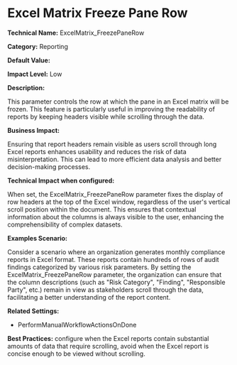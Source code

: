 # Excel Matrix Freeze Pane Row

**Technical Name:** ExcelMatrix_FreezePaneRow

**Category:** Reporting

**Default Value:**

**Impact Level:** Low

**Description:**

This parameter controls the row at which the pane in an Excel matrix will be frozen. This feature is particularly useful in improving the readability of reports by keeping headers visible while scrolling through the data.

**Business Impact:**

Ensuring that report headers remain visible as users scroll through long Excel reports enhances usability and reduces the risk of data misinterpretation. This can lead to more efficient data analysis and better decision-making processes.

**Technical Impact when configured:**

When set, the ExcelMatrix_FreezePaneRow parameter fixes the display of row headers at the top of the Excel window, regardless of the user's vertical scroll position within the document. This ensures that contextual information about the columns is always visible to the user, enhancing the comprehensibility of complex datasets.

**Examples Scenario:**

Consider a scenario where an organization generates monthly compliance reports in Excel format. These reports contain hundreds of rows of audit findings categorized by various risk parameters. By setting the ExcelMatrix_FreezePaneRow parameter, the organization can ensure that the column descriptions (such as "Risk Category", "Finding", "Responsible Party", etc.) remain in view as stakeholders scroll through the data, facilitating a better understanding of the report content.

**Related Settings:**

- PerformManualWorkflowActionsOnDone

**Best Practices:** configure when the Excel reports contain substantial amounts of data that require scrolling, avoid when the Excel report is concise enough to be viewed without scrolling.